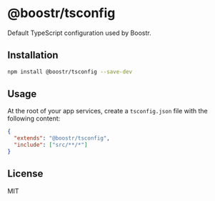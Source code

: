 # @boostr/tsconfig

Default TypeScript configuration used by Boostr.

## Installation

```bash
npm install @boostr/tsconfig --save-dev
```

## Usage

At the root of your app services, create a `tsconfig.json` file with the following content:

```json
{
  "extends": "@boostr/tsconfig",
  "include": ["src/**/*"]
}
```

## License

MIT

